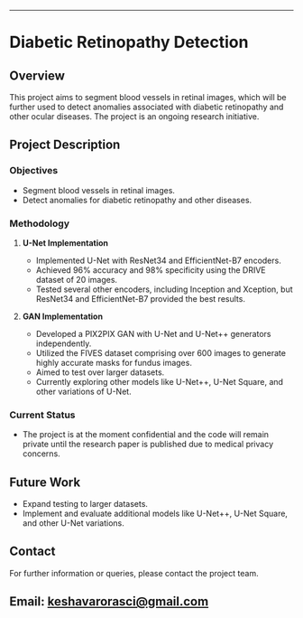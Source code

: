 
---

# Diabetic Retinopathy Detection

## Overview
This project aims to segment blood vessels in retinal images, which will be further used to detect anomalies associated with diabetic retinopathy and other ocular diseases. The project is an ongoing research initiative.

## Project Description
### Objectives
- Segment blood vessels in retinal images.
- Detect anomalies for diabetic retinopathy and other diseases.

### Methodology
1. **U-Net Implementation**
   - Implemented U-Net with ResNet34 and EfficientNet-B7 encoders.
   - Achieved 96% accuracy and 98% specificity using the DRIVE dataset of 20 images.
   - Tested several other encoders, including Inception and Xception, but ResNet34 and EfficientNet-B7 provided the best results.

2. **GAN Implementation**
   - Developed a PIX2PIX GAN with U-Net and U-Net++ generators independently.
   - Utilized the FIVES dataset comprising over 600 images to generate highly accurate masks for fundus images.
   - Aimed to test over larger datasets.
   - Currently exploring other models like U-Net++, U-Net Square, and other variations of U-Net.

### Current Status
- The project is at the moment confidential and the code will remain private until the research paper is published due to medical privacy concerns.

## Future Work
- Expand testing to larger datasets.
- Implement and evaluate additional models like U-Net++, U-Net Square, and other U-Net variations.

## Contact
For further information or queries, please contact the project team.

Email: keshavarorasci@gmail.com
---

